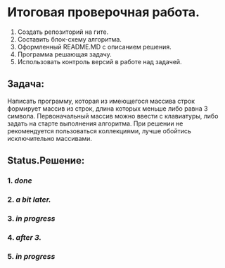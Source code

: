 # Итоговая проверочная работа.

1. Создать репозиторий на гите.
2. Составить блок-схему алгоритма.
3. Оформленный README.MD с описанием решения.
4. Программа решающая задачу.
5. Использовать контроль версий в работе над задачей.

## Задача: 
Написать программу, которая из имеющегося массива строк формирует массив из строк, длина которых меньше либо равна 3 символа. Первоначальный массив можно ввести с клавиатуры, либо задать на старте выполнения алгоритма. При решении не рекомендуется пользоваться коллекциями, лучше обойтись исключительно массивами.

## Status.Решение:
### 1. ***done***
### 2. ***a bit later.***
### 3. ***in progress***
### 4. ***after 3.***
### 5. ***in progress***

